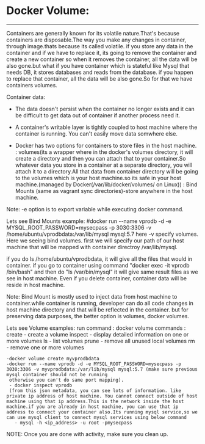 # Docker Volume:
------------------
Containers are generally known for its volatile nature.That's because containers are disposable.The way you make any changes in container, through image.thats because its called volatile.
if you store any data in the container and if we have to replace it, its going to remove the container and create a new container so when it removes the container, all the data will be also gone.but what if you have container which is stateful like Mysql that needs DB, it stores databases and reads from the database. if you happen to replace that container, all the data will be also gone.So for that we have containers volumes.

Container data:
- The data doesn't persist when the container no longer exists and it can be difficult to get data out of container if another process need it.
- A container's writable layer is tightly coupled to host machine where the container is running. You can't easily move data somwhere else.

- Docker has two options for containers to store files in the host machine.
  : volumes(its a wrapper where in the docker's volumes directory, it will create a directory and then you can attach that to your container.So whatever data you store in a container at a separate directory, you will attach it to a directory.All that data from container directory will be going to the volumes which is your host machine.so its safe in your host 
   machine.(managed by Docker(/var/lib/docker/volumes/ on Linux))
   : Bind Mounts (same as vagrant sync directories)-store anywhere in the host machine.
   
Note: -e option is to export variable while executing docker command.
 
Lets see Bind Mounts example:
  #docker run --name vprodb -d -e MYSQL_ROOT_PASSWORD=mysecpass -p 3030:3306 -v /home/ubuntu/vprodbdata:/var/lib/mysql mysql:5.7
  here -v specify volumes. Here we seeing bind volumes. first we will specify our path of our host machine that will be mapped with container directroy /var/lib/mysql.
  
  if you do ls /home/ubuntu/vprodbdata, it will give all the files that would in container.
  if you go to container using command "docker exec -it vprodb /bin/bash" and then do "ls /var/bin/mysql" it will give same result files as we see in host machine.
  Even if you delete container, container data will be reside in host machine.
  
  Note: Bind Mount is mostly used to inject data from host machine to container.while container is running, developer can do all code changes in host machine directory and that will be reflected in the container.
		but for preserving data purposes, the better option is volumes, docker volumes.
		
		
Lets see Volume examples:
   run command : docker volume
       commands :
	       create - create a volume
		   inspect - display detailed information on one or more volumes
		   ls - list volumes
		   prune - remove all unused local volumes
		   rm - remove one or more volumes
		   
	-docker volume create myvprodbdata
	-docker run --name vprodb -d -e MYSQL_ROOT_PASSWORD=mysecpass -p 3030:3306 -v myvprodbdata:/var/lib/mysql mysql:5.7 (make sure previous mysql container should not be running 
	 otherwise you can't do same port mapping).
	 - docker inspect vprodb
	 (from this json metadata, you can see lots of information. like private ip address of host machine. You cannot connect outside of host machine using that ip address.This is the network inside the host machine.if you are already in host machine, you can use that ip address to connect your container also.Its running mysql service,so we can use mysql client to connect mysql services using below command
	   - mysql -h <ip_address> -u root -pmysecpass
	   
NOTE: Once you are done with activity, make sure you clean up.

